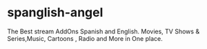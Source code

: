 # spanglish-angel
The Best stream AddOns Spanish and English. Movies, TV Shows &amp; Series,Music, Cartoons , Radio and More in One place.
